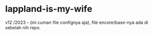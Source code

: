 # lappland-is-my-wife
 v12 /2023 - (ini cuman file confignya aja), file encore/base-nya ada di sebelah nih repo.
